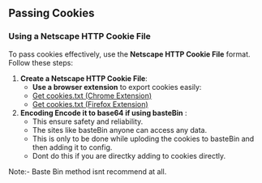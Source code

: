 ## Passing Cookies

### Using a Netscape HTTP Cookie File

To pass cookies effectively, use the **Netscape HTTP Cookie File** format. Follow these steps:

1. **Create a Netscape HTTP Cookie File**:
    - **Use a browser extension** to export cookies easily:
    - [Get cookies.txt (Chrome Extension)](https://chromewebstore.google.com/detail/get-cookiestxt-clean/ahmnmhfbokciafffnknlekllgcnafnie?hl=en)
    - [Get cookies.txt (Firefox Extension)](https://addons.mozilla.org/en-US/firefox/addon/cookies-txt/)
2. **Encoding Encode it to base64 if using basteBin** :
    - This ensure safety and reliability.
    - The sites like basteBin anyone can access any data.
    - This is only to be done while uploding the cookies to basteBin and then adding it to config.
    - Dont do this if you are directky adding to cookies directly.

Note:- Baste Bin method isnt recommend at all.